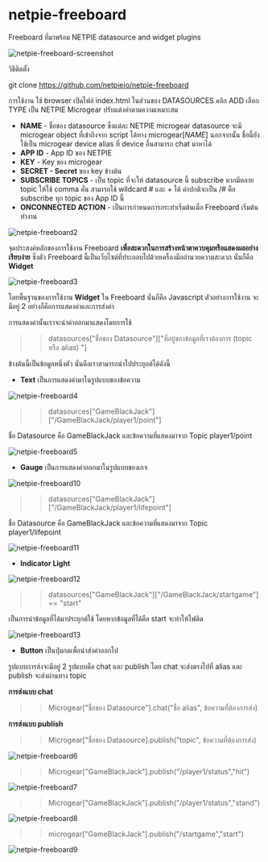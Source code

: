 netpie-freeboard
==========

Freeboard ที่มาพร้อม NETPIE datasource and widget plugins

![netpie-freeboard-screenshot](https://raw.githubusercontent.com/mineanthat/netpie-freeboard/master/docs/public/images/overview.PNG)


วิธีติดตั้ง

git clone https://github.com/netpieio/netpie-freeboard

การใช้งาน ใช้ browser เปิดไฟล์ index.html  ในส่วนของ DATASOURCES คลิก ADD เลือก TYPE เป็น NETPIE Microgear ปรับแต่งค่าตามความเหมาะสม

- **NAME** - ชื่อของ datasource ซึ่งแต่ละ NETPIE microgear datasource จะมี microgear object ที่เข้าถึงจาก script ได้ทาง microgear[*NAME*]  นอกจากนั้น ชื่อนี้ยังใช้เป็น microgear device alias ที่ device อื่นสามารถ chat มาหาได้ 
- **APP ID** - App ID ของ NETPIE
- **KEY** - Key ของ microgear
- **SECRET - Secret** ของ key ข้างต้น
- **SUBSCRIBE TOPICS** - เป็น topic ที่จะให้ datasource นี้ subscribe หากมีหลาย topic ให้ใช้ comma คั่น สามารถใช้ wildcard # และ + ได้ ค่าปกติจะเป็น /# คือ subscribe ทุก topic ของ App ID นี้
- **ONCONNECTED ACTION** - เป็นการกำหนดการกระทำเริ่มต้นเมื่อ Freeboard เริ่มต้นทำงาน

![netpie-freeboard2](https://raw.githubusercontent.com/mineanthat/netpie-freeboard/master/docs/public/images/addDatasource.PNG)


จุดประสงค์หลักของการใช้งาน Freeboard **เพื่อสะดวกในการสร้างหน้าตาควบคุมหรือแสดงผลอย่างเรียบง่าย**
ซึ่งตัว Freeboard นี้เป็นเว็บไซต์ที่ประกอบไปด้วยเครื่องมืออำนวยความสะดวก นั่นก็คือ **Widget**

![netpie-freeboard3](https://raw.githubusercontent.com/mineanthat/netpie-freeboard/master/docs/public/images/showWidget.png)

โดยพื้นฐานของการใช้งาน **Widget** ใน Freeboard นั่นก็คือ Javascript
ตัวอย่างการใช้งาน จะมีอยู่ 2 อย่างก็คือการแสดงค่าและการส่งค่า

การแสดงค่านั้นเราจะนำค่าออกมาแสดงโดยการใช้
>> datasources["ชื่อของ Datasource"]["ที่อยู่ของข้อมูลที่เราต้องการ (topic หรือ alias) "]

ข้างต้นนี้เป็นข้อมูลหนึ่งตัว นั่นคือเราสามารถนำไปประยุกต์ได้ดังนี้
- **Text** เป็นการแสดงค่ามาในรูปแบบของข้อความ

![netpie-freeboard4](https://raw.githubusercontent.com/mineanthat/netpie-freeboard/master/docs/public/images/textWidget.PNG)

>> datasources["GameBlackJack"]["/GameBlackJack/player1/point"]

ชื่อ Datasource คือ GameBlackJack
และข้อความที่แสดงมาจาก Topic player1/point

![netpie-freeboard5](https://raw.githubusercontent.com/mineanthat/netpie-freeboard/master/docs/public/images/textWidgetShow.PNG)

- **Gauge** เป็นการแสดงค่าออกมาในรูปแบบของเกจ

![netpie-freeboard10](https://raw.githubusercontent.com/mineanthat/netpie-freeboard/master/docs/public/images/gaugeWidget.PNG)

>> datasources["GameBlackJack"]["/GameBlackJack/player1/lifepoint"]

ชื่อ Datasource คือ GameBlackJack
และข้อความที่แสดงมาจาก Topic player1/lifepoint

![netpie-freeboard11](https://raw.githubusercontent.com/mineanthat/netpie-freeboard/master/docs/public/images/gaugeWidgetShow.PNG)

- **Indicator Light** 

![netpie-freeboard12](https://raw.githubusercontent.com/mineanthat/netpie-freeboard/master/docs/public/images/indicatorLightWidget.PNG)

>> datasources["GameBlackJack"]["/GameBlackJack/startgame"] == "start"

เป็นการนำข้อมูลที่ได้มาประยุกต์ใช้ โดยหากข้อมูลที่ได้คือ start จะทำให้ไฟติด

![netpie-freeboard13](https://raw.githubusercontent.com/mineanthat/netpie-freeboard/master/docs/public/images/indicatorLightWidgetshow.PNG)

- **Button** เป็นปุ่มกดเพื่อนำส่งค่าออกไป

รูปแบบการส่งจะมีอยู่ 2 รูปแบบคือ chat และ publish 
โดย chat จะส่งตรงไปที่ alias และ publish จะส่งผ่านทาง topic

**การส่งแบบ chat**
>> Microgear["ชื่อของ Datasource"].chat("ชื่อ alias", ข้อความที่ต้องการส่ง)

**การส่งแบบ publish**
>> Microgear["ชื่อของ Datasource].publish("topic", ข้อความที่ต้องการส่ง)

![netpie-freeboard6](https://raw.githubusercontent.com/mineanthat/netpie-freeboard/master/docs/public/images/buttonWidget.PNG)

>> Microgear["GameBlackJack"].publish("/player1/status","hit")

![netpie-freeboard7](https://raw.githubusercontent.com/mineanthat/netpie-freeboard/master/docs/public/images/buttonWidget2.PNG)

>> Microgear["GameBlackJack"].publish("/player1/status","stand")

![netpie-freeboard8](https://raw.githubusercontent.com/mineanthat/netpie-freeboard/master/docs/public/images/buttonWidget3.PNG)

>> microgear["GameBlackJack"].publish("/startgame","start")
>>

![netpie-freeboard9](https://raw.githubusercontent.com/mineanthat/netpie-freeboard/master/docs/public/images/buttonWidgetShow.PNG)

